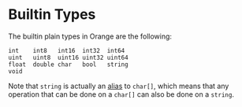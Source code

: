 # Builtin Types

The builtin plain types in Orange are the following:

```
int    int8   int16  int32  int64
uint   uint8  uint16 uint32 uint64
float  double char   bool   string
void
```

Note that `string` is actually an [alias](aliases.md) to `char[]`, which means that any operation that can be done on a `char[]` can also be done on a `string`.
